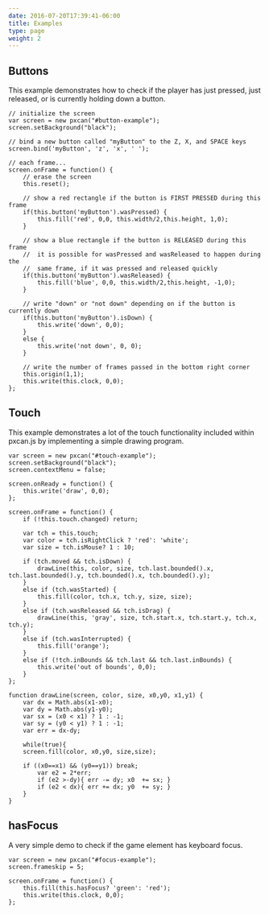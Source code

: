 ```yaml
---
date: 2016-07-20T17:39:41-06:00
title: Examples
type: page
weight: 2
---
```


## Buttons ##
This example demonstrates how to check if the player has just pressed, just released, or is currently holding down a button.

<div id="button-example"></div>

~~~
// initialize the screen
var screen = new pxcan("#button-example");
screen.setBackground("black");

// bind a new button called "myButton" to the Z, X, and SPACE keys
screen.bind('myButton', 'z', 'x', ' ');

// each frame...
screen.onFrame = function() {
    // erase the screen
    this.reset();

    // show a red rectangle if the button is FIRST PRESSED during this frame
    if(this.button('myButton').wasPressed) {
        this.fill('red', 0,0, this.width/2,this.height, 1,0);
    }

    // show a blue rectangle if the button is RELEASED during this frame
    //  it is possible for wasPressed and wasReleased to happen during the
    //  same frame, if it was pressed and released quickly
    if(this.button('myButton').wasReleased) {
        this.fill('blue', 0,0, this.width/2,this.height, -1,0);
    }
    
    // write "down" or "not down" depending on if the button is currently down
    if(this.button('myButton').isDown) {
        this.write('down', 0,0);
    }
    else {
        this.write('not down', 0, 0);
    }

    // write the number of frames passed in the bottom right corner
    this.origin(1,1);
    this.write(this.clock, 0,0);
};
~~~

## Touch ##
This example demonstrates a lot of the touch functionality included within pxcan.js by implementing a simple drawing program. 

<div id="touch-example"></div>

~~~
var screen = new pxcan("#touch-example");
screen.setBackground("black");
screen.contextMenu = false;

screen.onReady = function() {
    this.write('draw', 0,0);
};

screen.onFrame = function() {
    if (!this.touch.changed) return;

    var tch = this.touch;
    var color = tch.isRightClick ? 'red': 'white';
    var size = tch.isMouse? 1 : 10;

    if (tch.moved && tch.isDown) {
        drawLine(this, color, size, tch.last.bounded().x, tch.last.bounded().y, tch.bounded().x, tch.bounded().y);
    }
    else if (tch.wasStarted) {
        this.fill(color, tch.x, tch.y, size, size);
    }
    else if (tch.wasReleased && tch.isDrag) {
        drawLine(this, 'gray', size, tch.start.x, tch.start.y, tch.x, tch.y);
    }
    else if (tch.wasInterrupted) {
        this.fill('orange');
    }
    else if (!tch.inBounds && tch.last && tch.last.inBounds) {
        this.write('out of bounds', 0,0);
    }
};

function drawLine(screen, color, size, x0,y0, x1,y1) {
    var dx = Math.abs(x1-x0);
    var dy = Math.abs(y1-y0);
    var sx = (x0 < x1) ? 1 : -1;
    var sy = (y0 < y1) ? 1 : -1;
    var err = dx-dy;

    while(true){
    screen.fill(color, x0,y0, size,size);

    if ((x0==x1) && (y0==y1)) break;
        var e2 = 2*err;
        if (e2 >-dy){ err -= dy; x0  += sx; }
        if (e2 < dx){ err += dx; y0  += sy; }
    }
}
~~~

## hasFocus ##
A very simple demo to check if the game element has keyboard focus.

<div id="focus-example"></div>

~~~
var screen = new pxcan("#focus-example");
screen.frameskip = 5;

screen.onFrame = function() {
    this.fill(this.hasFocus? 'green': 'red');
    this.write(this.clock, 0,0);
};
~~~


<script src="/pxcan.js"></script>
<script>
    var screen = new pxcan("#button-example");
    screen.setBackground("black");
    screen.bind('myButton', 'z', 'x', ' ');

    screen.frameskip = 5;
    
    screen.onFrame = function() {
        this.reset();

        if(this.button('myButton').wasPressed) {
            this.fill('red', 0,0, this.width/2,this.height, 1,0);
        }

        if(this.button('myButton').wasReleased) {
            this.fill('blue', 0,0, this.width/2,this.height, -1,0);
        }
        
        if(this.button('myButton').isDown) {
            this.write('down', 0,0);
        }
        else {
            this.write('not down', 0, 0);
        }

        this.origin(1,1);
        this.write(this.clock, 0,0);
    };

    screen = new pxcan("#touch-example");
    screen.setBackground("black");
    screen.contextMenu = false;

    screen.onReady = function() {
        this.write('draw', 0,0);
    };

    screen.onFrame = function() {
        if (!this.touch.changed) return;

        var tch = this.touch;
        var color = tch.isRightClick ? 'red': 'white';
        var size = tch.isMouse? 1 : 10;

        if (tch.moved && tch.isDown) {
            drawLine(this, color, size, tch.last.bounded().x, tch.last.bounded().y, tch.bounded().x, tch.bounded().y);
        }
        else if (tch.wasStarted) {
            this.fill(color, tch.x, tch.y, size, size);
        }
        else if (tch.wasReleased && tch.isDrag) {
            drawLine(this, 'gray', size, tch.start.x, tch.start.y, tch.x, tch.y);
        }
        else if (tch.wasInterrupted) {
            this.fill('orange');
        }
        if (!tch.inBounds && tch.last && tch.last.inBounds) {
            this.write('out of bounds', 0,0);
        }
    };

    function drawLine(screen, color, size, x0,y0, x1,y1) {
        var dx = Math.abs(x1-x0);
        var dy = Math.abs(y1-y0);
        var sx = (x0 < x1) ? 1 : -1;
        var sy = (y0 < y1) ? 1 : -1;
        var err = dx-dy;

        while(true){
        screen.fill(color, x0,y0, size,size);

        if ((x0==x1) && (y0==y1)) break;
            var e2 = 2*err;
            if (e2 >-dy){ err -= dy; x0  += sx; }
            if (e2 < dx){ err += dx; y0  += sy; }
        }
    }

    screen = new pxcan("#focus-example");
    screen.frameskip = 5;

    screen.onFrame = function() {
        this.fill(this.hasFocus? 'green': 'red');
        this.write(this.clock, 0,0);
    };
</script>
